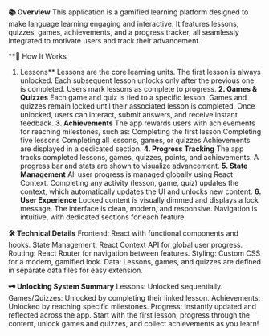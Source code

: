 **📚 Overview**
This application is a gamified learning platform designed to make language learning engaging and interactive. It features lessons, quizzes, games, achievements, and a progress tracker, all seamlessly integrated to motivate users and track their advancement.

**🚀 How It Works
1. Lessons**
Lessons are the core learning units.
The first lesson is always unlocked.
Each subsequent lesson unlocks only after the previous one is completed.
Users mark lessons as complete to progress.
**2. Games & Quizzes**
Each game and quiz is tied to a specific lesson.
Games and quizzes remain locked until their associated lesson is completed.
Once unlocked, users can interact, submit answers, and receive instant feedback.
**3. Achievements**
The app rewards users with achievements for reaching milestones, such as:
Completing the first lesson
Completing five lessons
Completing all lessons, games, or quizzes
Achievements are displayed in a dedicated section.
**4. Progress Tracking**
The app tracks completed lessons, games, quizzes, points, and achievements.
A progress bar and stats are shown to visualize advancement.
**5. State Management**
All user progress is managed globally using React Context.
Completing any activity (lesson, game, quiz) updates the context, which automatically updates the UI and unlocks new content.
**6. User Experience**
Locked content is visually dimmed and displays a lock message.
The interface is clean, modern, and responsive.
Navigation is intuitive, with dedicated sections for each feature.

**🛠️ Technical Details**
Frontend: React with functional components and hooks.
State Management: React Context API for global user progress.
Routing: React Router for navigation between features.
Styling: Custom CSS for a modern, gamified look.
Data: Lessons, games, and quizzes are defined in separate data files for easy extension.

**🗝️ Unlocking System Summary**
Lessons: Unlocked sequentially.
Games/Quizzes: Unlocked by completing their linked lesson.
Achievements: Unlocked by reaching specific milestones.
Progress: Instantly updated and reflected across the app.
Start with the first lesson, progress through the content, unlock games and quizzes, and collect achievements as you learn!
